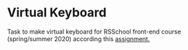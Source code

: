 # Virtual Keyboard

Task to make virtual keyboard for RSSchool front-end course (spring/summer 2020) according this [assignment.]('https://github.com/rolling-scopes-school/tasks/blob/master/tasks/codejam-virtual-keyboard.md')

